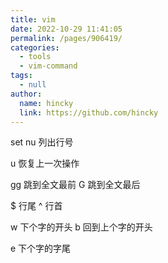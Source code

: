 ```yaml
---
title: vim
date: 2022-10-29 11:41:05
permalink: /pages/906419/
categories: 
  - tools
  - vim-command
tags: 
  - null
author: 
  name: hincky
  link: https://github.com/hincky
---
```

set nu 列出行号

u 恢复上一次操作

gg 跳到全文最前
G 跳到全文最后

$ 行尾
^ 行首

w 下个字的开头
b 回到上个字的开头

e 下个字的字尾